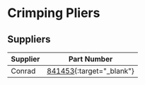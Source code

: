 # Crimping Pliers



## Suppliers

|Supplier |Part Number|
|---|---|
|Conrad|[841453](https://www.conrad.fr/fr/p/c-k-430024-pince-a-sertir-pour-cosses-isolees-pour-connecteurs-males-1-5-a-6-mm-841453.html?searchType=SearchRedirect){:target="_blank"}|
